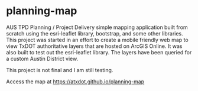 # planning-map

AUS TPD Planning / Project Delivery simple mapping application built from scratch using the esri-leaflet library, bootstrap, and some other libraries. This project was started in an effort to create a mobile friendly web map to view TxDOT authoritative layers that are hosted on ArcGIS Online. It was also built to test out the esri-leaflet library. The layers have been queried for a custom Austin District view.

This project is not final and I am still testing.


Access the map at https://atxdot.github.io/planning-map
